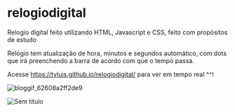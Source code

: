 # relogiodigital
Relogio digital feito utilizando HTML, Javascript e CSS, feito com propósitos de estudo

Relógio tem atualização de hora, minutos e segundos automático, com dots que irá preenchendo a barra de acordo com que o tempo passa.

Acesse https://tyluis.github.io/relogiodigital/ para ver em tempo real ^^!


![bloggif_62608a2ff2de9](https://user-images.githubusercontent.com/52267200/164335901-b81fb047-fb87-4677-b828-6b7bbde1408e.gif)

![Sem título](https://user-images.githubusercontent.com/52267200/164335944-ddc76492-3c4c-474f-9775-2fb44e75ab60.png)
